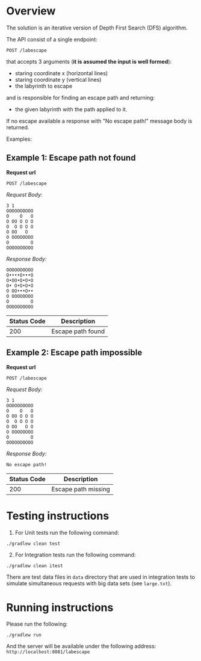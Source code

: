 Overview
========

The solution is an iterative version of Depth First Search (DFS) algorithm.

The API consist of a single endpoint:

```
POST /labescape
```

that accepts 3 arguments (**it is assumed the input is well formed**):
- staring coordinate x (horizontal lines)
- staring coordinate y (vertical lines)
- the labyrinth to escape

and is responsible for finding an escape path and returning: 
- the given labyrinth with the path applied to it.

If no escape available a response with "No escape path!" message body is returned.

Examples:

Example 1: Escape path not found
--------------------------------

**Request url**
```
POST /labescape
```

*Request Body:*

    3 1
    OOOOOOOOOO
    O    O   O
    O OO O O O
    O  O O O O
    O OO   O  
    O OOOOOOOO
    O        O
    OOOOOOOOOO

*Response Body:*


	OOOOOOOOOO
	O••••O•••O
	O•OO•O•O•O
	O• O•O•O•O
	O OO•••O••
	O OOOOOOOO
	O        O
	OOOOOOOOOO



|Status Code |Description             |
|------------|------------------------|
|200         | Escape path found      |

 	

Example 2: Escape path impossible
---------------------------------

**Request url**
```
POST /labescape
```

*Request Body:*

    3 1
    OOOOOOOOOO
    O    O   O
    O OO O O O
    O  O O O O
    O OO   O O
    O OOOOOOOO
    O        O
    OOOOOOOOOO

*Response Body:*


	No escape path!



|Status Code |Description             |
|------------|------------------------|
|200         | Escape path missing    |

Testing instructions
====================

1. For Unit tests run the following command:
    
```
./gradlew clean test
```
    
2. For Integration tests run the following command:

```
./gradlew clean itest
```
    
There are test data files in `data` directory that are used in integration tests to simulate simultaneous requests with big data sets (see `large.txt`).
     
Running instructions
======================

Please run the following:

```
./gradlew run
```

And the server will be available under the following address: `http://localhost:8081/labescape`
